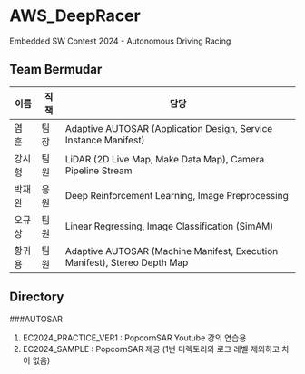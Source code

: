 # AWS_DeepRacer
Embedded SW Contest 2024 - Autonomous Driving Racing

## Team Bermudar

|이름|직책|담당|
|---|---|----------------------|
|염 훈|팀  장|Adaptive AUTOSAR (Application Design, Service Instance Manifest)|
|강시형|팀  원|LiDAR (2D Live Map, Make Data Map), Camera Pipeline Stream|
|박재완|응  원|Deep Reinforcement Learning, Image Preprocessing|
|오규상|팀  원|Linear Regressing, Image Classification (SimAM)|
|황귀용|팀  원|Adaptive AUTOSAR (Machine Manifest, Execution Manifest), Stereo Depth Map|

## Directory
###AUTOSAR
1. EC2024_PRACTICE_VER1 : PopcornSAR Youtube 강의 연습용
2. EC2024_SAMPLE : PopcornSAR 제공 (1번 디렉토리와 로그 레벨 제외하고 차이 없음)
